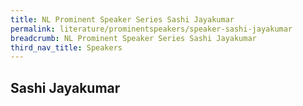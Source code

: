 ```yaml
---
title: NL Prominent Speaker Series Sashi Jayakumar
permalink: literature/prominentspeakers/speaker-sashi-jayakumar
breadcrumb: NL Prominent Speaker Series Sashi Jayakumar
third_nav_title: Speakers
---
```


## **Sashi Jayakumar**